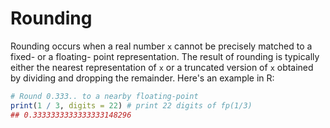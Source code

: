 # Rounding

Rounding occurs when a real number `x` cannot be precisely matched
to a fixed- or a floating- point representation. The result of rounding
is typically either the nearest representation of `x` or a truncated version
of `x` obtained by dividing and dropping the remainder. Here's an example in R:

```R runnable
# Round 0.333.. to a nearby floating-point
print(1 / 3, digits = 22) # print 22 digits of fp(1/3)
## 0.3333333333333333148296
```
